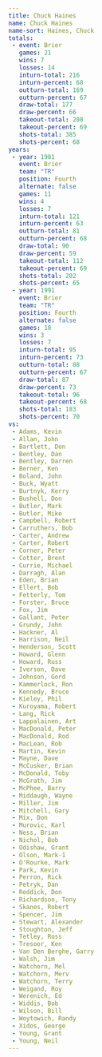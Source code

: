 ```yaml
---
title: Chuck Haines
name: Chuck Haines
name-sort: Haines, Chuck
totals:
 - event: Brier
   games: 21
   wins: 7
   losses: 14
   inturn-total: 216
   inturn-percent: 68
   outturn-total: 169
   outturn-percent: 67
   draw-total: 177
   draw-percent: 66
   takeout-total: 208
   takeout-percent: 69
   shots-total: 385
   shots-percent: 68
years:
 - year: 1981
   event: Brier
   team: "TR"
   position: Fourth
   alternate: false
   games: 11
   wins: 4
   losses: 7
   inturn-total: 121
   inturn-percent: 63
   outturn-total: 81
   outturn-percent: 68
   draw-total: 90
   draw-percent: 59
   takeout-total: 112
   takeout-percent: 69
   shots-total: 202
   shots-percent: 65
 - year: 1991
   event: Brier
   team: "TR"
   position: Fourth
   alternate: false
   games: 10
   wins: 3
   losses: 7
   inturn-total: 95
   inturn-percent: 73
   outturn-total: 88
   outturn-percent: 67
   draw-total: 87
   draw-percent: 73
   takeout-total: 96
   takeout-percent: 68
   shots-total: 183
   shots-percent: 70
vs:
 - Adams, Kevin
 - Allan, John
 - Bartlett, Don
 - Bentley, Dan
 - Bentley, Darren
 - Berner, Ken
 - Boland, John
 - Buck, Wyatt
 - Burtnyk, Kerry
 - Bushell, Don
 - Butler, Mark
 - Butler, Mike
 - Campbell, Robert
 - Carruthers, Bob
 - Carter, Andrew
 - Carter, Robert
 - Corner, Peter
 - Cotter, Brent
 - Currie, Michael
 - Darragh, Alan
 - Eden, Brian
 - Ellert, Bob
 - Fetterly, Tom
 - Forster, Bruce
 - Fox, Jim
 - Gallant, Peter
 - Grundy, John
 - Hackner, Al
 - Harrison, Neil
 - Henderson, Scott
 - Howard, Glenn
 - Howard, Russ
 - Iverson, Dave
 - Johnson, Gord
 - Kammerlock, Ron
 - Kennedy, Bruce
 - Kieley, Phil
 - Kuroyama, Robert
 - Lang, Rick
 - Lappalainen, Art
 - MacDonald, Peter
 - MacDonald, Rod
 - MacLean, Rob
 - Martin, Kevin
 - Mayne, Dave
 - McCusker, Brian
 - McDonald, Toby
 - McGrath, Jim
 - McPhee, Barry
 - Middaugh, Wayne
 - Miller, Jim
 - Mitchell, Gary
 - Mix, Don
 - Murovic, Karl
 - Ness, Brian
 - Nichol, Bob
 - Odishaw, Grant
 - Olson, Mark-1
 - O'Rourke, Mark
 - Park, Kevin
 - Perron, Rick
 - Petryk, Dan
 - Reddick, Don
 - Richardson, Tony
 - Skanes, Robert
 - Spencer, Jim
 - Stewart, Alexander
 - Stoughton, Jeff
 - Tetley, Ross
 - Tresoor, Ken
 - Van Den Berghe, Garry
 - Walsh, Jim
 - Watchorn, Mel
 - Watchorn, Merv
 - Watchorn, Terry
 - Weigand, Roy
 - Werenich, Ed
 - Widdis, Bob
 - Wilson, Bill
 - Woytowich, Randy
 - Xidos, George
 - Young, Grant
 - Young, Neil
---
```

